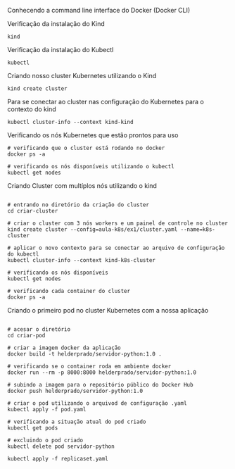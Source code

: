 Conhecendo a command line interface do Docker (Docker CLI)

Verificação da instalação do Kind

```
kind
```

Verificação da instalação do Kubectl

```
kubectl
```

Criando nosso cluster Kubernetes utilizando o Kind

```
kind create cluster
```

Para se conectar ao cluster nas configuração do Kubernetes para o contexto do kind

```
kubectl cluster-info --context kind-kind
```

Verificando os nós Kubernetes que estão prontos para uso

```
# verificando que o cluster está rodando no docker
docker ps -a

# verificando os nós disponíveis utilizando o kubectl
kubectl get nodes
```

Criando Cluster com multíplos nós utilizando o kind

```

# entrando no diretório da criação do cluster
cd criar-cluster

# criar o cluster com 3 nós workers e um painel de controle no cluster
kind create cluster --config=aula-k8s/ex1/cluster.yaml --name=k8s-cluster

# aplicar o novo contexto para se conectar ao arquivo de configuração do kubectl
kubectl cluster-info --context kind-k8s-cluster

# verificando os nós disponíveis
kubectl get nodes

# verificando cada container do cluster
docker ps -a

```

Criando o primeiro pod no cluster Kubernetes com a nossa aplicação

```

# acesar o diretório
cd criar-pod

# criar a imagem docker da aplicação
docker build -t helderprado/servidor-python:1.0 .

# verificando se o container roda em ambiente docker
docker run --rm -p 8000:8000 helderprado/servidor-python:1.0

# subindo a imagem para o repositório público do Docker Hub
docker push helderprado/servidor-python:1.0

# criar o pod utilizando o arquivod de configuração .yaml
kubectl apply -f pod.yaml

# verificando a situação atual do pod criado
kubectl get pods

# excluindo o pod criado
kubectl delete pod servidor-python

```

```
kubectl apply -f replicaset.yaml

```
